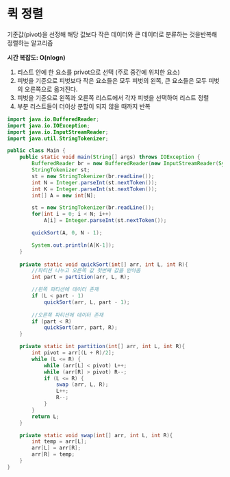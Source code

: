 # 퀵 정렬
기준값(pivot)을 선정해 해당 값보다 작은 데이터와 큰 데이터로 분류하는 것을반복해 정렬하는 알고리즘 <br>

**시간 복잡도: O(nlogn)**
1. 리스트 안에 한 요소를 privot으로 선택 (주로 중간에 위치한 요소)
2. 피벗을 기준으로 피벗보다 작은 요소들은 모두 피벗의 왼쪽, 큰 요소들은 모두 피벗의 오른쪽으로 옮겨진다.
3. 피벗을 기준으로 왼쪽과 오른쪽 리스트에서 각자 피벗을 선택하여 리스트 정렬
4. 부분 리스트들이 더이상 분할이 되지 않을 때까지 반복

```java
import java.io.BufferedReader;
import java.io.IOException;
import java.io.InputStreamReader;
import java.util.StringTokenizer;

public class Main {
    public static void main(String[] args) throws IOException {
        BufferedReader br = new BufferedReader(new InputStreamReader(System.in));
        StringTokenizer st;
        st = new StringTokenizer(br.readLine());
        int N = Integer.parseInt(st.nextToken());
        int K = Integer.parseInt(st.nextToken());
        int[] A = new int[N];

        st = new StringTokenizer(br.readLine());
        for(int i = 0; i < N; i++)
            A[i] = Integer.parseInt(st.nextToken());

        quickSort(A, 0, N - 1);

        System.out.println(A[K-1]);
    }
    
    private static void quickSort(int[] arr, int L, int R){
        //파티션 나누고 오른쪽 값 첫번째 값을 받아옴
        int part = partition(arr, L, R);

        //왼쪽 파티션에 데이터 존재
        if (L < part - 1)
            quickSort(arr, L, part - 1);
            
        //오른쪽 파티션에 데이터 존재
        if (part < R)
            quickSort(arr, part, R);
    }

    private static int partition(int[] arr, int L, int R){
        int pivot = arr[(L + R)/2];
        while (L <= R) {
            while (arr[L] < pivot) L++;
            while (arr[R] > pivot) R--;
            if (L <= R) {
                swap (arr, L, R);
                L++;
                R--;
            }
        }
        return L;
    }

    private static void swap(int[] arr, int L, int R){
        int temp = arr[L];
        arr[L] = arr[R];
        arr[R] = temp;
    }
}

```
